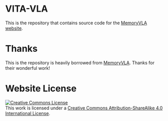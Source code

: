 # VITA-VLA
This is the repository that contains source code for the [MemoryVLA website](https://shihao1895.github.io/MemoryVLA/).

# Thanks
This is the repository is heavily borrowed from <a href="https://shihao1895.github.io/MemoryVLA/">MemoryVLA</a>. Thanks for their wonderful work!

# Website License
<a rel="license" href="http://creativecommons.org/licenses/by-sa/4.0/"> 
<img alt="Creative Commons License" style="border-width:0" src="https://i.creativecommons.org/l/by-sa/4.0/88x31.png" />
</a><br />This work is licensed under a <a rel="license" href="http://creativecommons.org/licenses/by-sa/4.0/">Creative Commons Attribution-ShareAlike 4.0 International License</a>.
